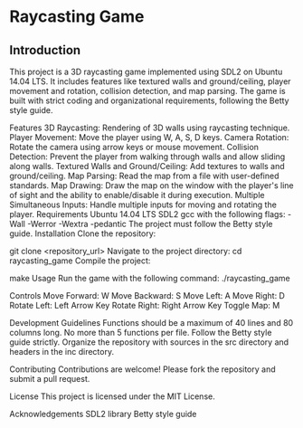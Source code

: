 <h1>Raycasting Game</h1>

<h2>Introduction</h2>

<p>This project is a 3D raycasting game implemented using SDL2 on Ubuntu 14.04 LTS. It includes features like textured walls and ground/ceiling, player movement and rotation, collision detection, and map parsing. The game is built with strict coding and organizational requirements, following the Betty style guide.</p>

Features
3D Raycasting: Rendering of 3D walls using raycasting technique.
Player Movement: Move the player using W, A, S, D keys.
Camera Rotation: Rotate the camera using arrow keys or mouse movement.
Collision Detection: Prevent the player from walking through walls and allow sliding along walls.
Textured Walls and Ground/Ceiling: Add textures to walls and ground/ceiling.
Map Parsing: Read the map from a file with user-defined standards.
Map Drawing: Draw the map on the window with the player's line of sight and the ability to enable/disable it during execution.
Multiple Simultaneous Inputs: Handle multiple inputs for moving and rotating the player.
Requirements
Ubuntu 14.04 LTS
SDL2
gcc with the following flags: -Wall -Werror -Wextra -pedantic
The project must follow the Betty style guide.
Installation
Clone the repository:

git clone <repository_url>
Navigate to the project directory:
cd raycasting_game
Compile the project:

make
Usage
Run the game with the following command:
./raycasting_game

Controls
Move Forward: W
Move Backward: S
Move Left: A
Move Right: D
Rotate Left: Left Arrow Key
Rotate Right: Right Arrow Key
Toggle Map: M

Development Guidelines
Functions should be a maximum of 40 lines and 80 columns long.
No more than 5 functions per file.
Follow the Betty style guide strictly.
Organize the repository with sources in the src directory and headers in the inc directory.

Contributing
Contributions are welcome! Please fork the repository and submit a pull request.

License
This project is licensed under the MIT License.

Acknowledgements
SDL2 library
Betty style guide

